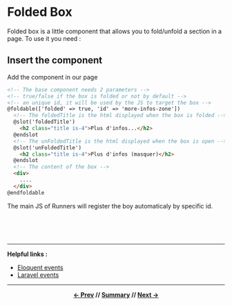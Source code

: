# Folded Box

Folded box is a little component that allows you to fold/unfold a section in a page.
To use it you need :

## Insert the component

Add the component in our page

```html
<!-- The base component needs 2 parameters -->
<!-- true/false if the box is folded or not by default -->
<!-- an unique id, it will be used by the JS to target the box -->
@foldable(['folded' => true, 'id' => 'more-infos-zone'])
  <!-- The foldedTitle is the html displayed when the box is folded -->
  @slot('foldedTitle')
    <h2 class="title is-4">Plus d'infos...</h2>
  @endslot
  <!-- The unFoldedTitle is the html displayed when the box is open -->
  @slot('unFoldedTitle')
    <h2 class="title is-4">Plus d'infos (masquer)</h2>
  @endslot
  <!-- The content of the box -->
  <div>
    ....
  </div>
@endfoldable
```

The main JS of Runners will register the boy automaticaly by specific id.

<br>
<br>
<br>
<hr>

**Helpful links :**

* [Eloquent events](https://laravel.com/docs/5.6/eloquent#events)
* [Laravel events](https://laravel.com/docs/5.6/events#event-subscribers)

<hr>
<div align="center">

**[<- Prev](9_notifications.md) // [Summary](../README.md) // [Next ->](#)**

</div>
